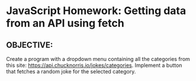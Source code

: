 # JavaScript Homework: Getting data from an API using fetch

## OBJECTIVE:

Create a program with a dropdown menu containing all the categories from this site: https://api.chucknorris.io/jokes/categories. Implement a button that fetches a random joke for the selected category.
